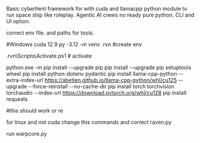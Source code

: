Basic cybertient framework for with cuda and llamacpp python module to run space ship like roleplay. Agentic AI crews no ready pure python. CLI and UI option.

correct env file. and paths for tools.

#Windows cuda 12.9 
py -3.12 -m venv .rvn #create env

.rvn\Scripts\Activate.ps1 # activate


python.exe -m pip install --upgrade pip
pip install --upgrade pip setuptools wheel
pip install python-dotenv pydantic
pip install llama-cpp-python --extra-index-url https://abetlen.github.io/llama-cpp-python/whl/cu125 --upgrade --force-reinstall --no-cache-dir
pip install torch torchvision torchaudio --index-url https://download.pytorch.org/whl/cu128
pip install requests

#this should work or re

for linux and not cuda change this commands and  correct raven.py

run warpcore.py




